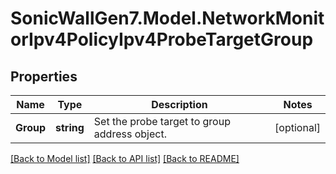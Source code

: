 # SonicWallGen7.Model.NetworkMonitorIpv4PolicyIpv4ProbeTargetGroup

## Properties

Name | Type | Description | Notes
------------ | ------------- | ------------- | -------------
**Group** | **string** | Set the probe target to group address object. | [optional] 

[[Back to Model list]](../README.md#documentation-for-models) [[Back to API list]](../README.md#documentation-for-api-endpoints) [[Back to README]](../README.md)

